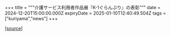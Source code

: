+++
title = """介護サービス利用者作品展『K-1ぐらんぷり』の表彰"""
date = 2024-12-20T15:00:00.000Z
expiryDate = 2025-01-10T12:40:49.504Z
tags = ["kuriyama","news"]
+++


[[source]](https://www.town.kuriyama.hokkaido.jp/soshiki/43/28801.html)
